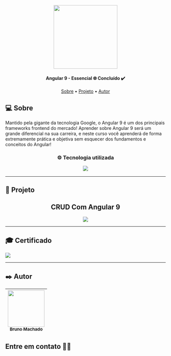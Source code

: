 <p align="center">
  <a href="https://www.cod3r.com.br/courses/angular-9-essencial"><img src="https://i.imgur.com/xmI6sHE.png" style="width:200px"/></a>
 </p>

<h4 align="center"> 
Angular 9 - Essencial 🌐 Concluído ✔️
</h4>

<p align="center">
 <a href="#-sobre">Sobre</a> •
 <a href="#-projeto">Projeto</a> •
 <a href="#%EF%B8%8F-autor">Autor</a>
</p>

## 💻 Sobre

Mantido pela gigante da tecnologia Google, o Angular 9 é um dos principais frameworks frontend do mercado! Aprender sobre Angular 9 será um grande diferencial na sua carreira, e neste curso você aprenderá de forma extremamente prática e objetiva sem esquecer dos fundamentos e conceitos do Angular!

<h3 align="center">
⚙️ Tecnologia utilizada
<p></p>
<img src="https://img.shields.io/badge/angular-%23DD0031.svg?style=for-the-badge&logo=angular&logoColor=white"/>
</h3>

---

## 🚧 Projeto

<h2 align="center">
CRUD Com Angular 9
</h2>
<p align="center">
  <img src="https://i.imgur.com/hP3wEr8.png"/>
</p>

---

## 🎓 Certificado

<a href="https://www.cod3r.com.br/certificates/rsozebihvq"><img src="https://i.imgur.com/PmxRGYq.png"/></a>

---

## ✒️ Autor

| [<img src="https://avatars.githubusercontent.com/u/75590326?v=4" width=115 > <br> <sub> Bruno Machado </sub>](https://github.com/brunomdrrosa) |
| :--------------------------------------------------------------------------------------------------------------------------------------------: |

<h2 >Entre em contato 🤙🏽</h2>

<div align="center">
<a href="https://linkedin.com/in/bruno-machado-da-rosa/" target="_blank"><img src="https://img.shields.io/badge/Bruno Machado da Rosa-0077B5?style=for-the-badge&logo=linkedin&logoColor=white" alt=""></a>
<a href="mailto:brunomdr46@gmail.com" target="_blank"><img src="https://img.shields.io/badge/brunomdr46@gmail.com-D14836?style=for-the-badge&logo=gmail&logoColor=white" alt=""></a>
</div>
